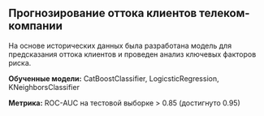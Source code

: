 ## Прогнозирование оттока клиентов телеком-компании

На основе исторических данных была разработана модель для предсказания оттока клиентов и проведен анализ ключевых факторов риска.

**Обученные модели:** CatBoostClassifier, LogicsticRegression, KNeighborsClassifier

**Метрика:** ROC-AUC на тестовой выборке > 0.85 (достигнуто 0.95)
